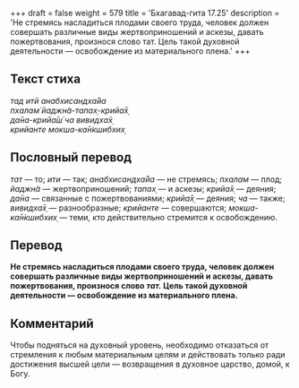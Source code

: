 +++
draft = false
weight = 579
title = 'Бхагавад-гита 17.25'
description = 'Не стремясь насладиться плодами своего труда, человек должен совершать различные виды жертвоприношений и аскезы, давать пожертвования, произнося слово тат. Цель такой духовной деятельности — освобождение из материального плена.'
+++

## Текст стиха

_тад итй анабхисандха̄йа  
пхалам̇ йаджн̃а-тапах̣-крийа̄х̣  
да̄на-крийа̄ш́ ча вивидха̄х̣  
крийанте мокша-ка̄н̇кшибхих̣_

## Пословный перевод

_тат_ — то; _ити_ — так; _анабхисандха̄йа_ — не стремясь; _пхалам_ — плод; _йаджн̃а_ — жертвоприношений; _тапах̣_ — и аскезы; _крийа̄х̣_ — деяния; _да̄на_ — связанные с пожертвованиями; _крийа̄х̣_ — деяния; _ча_ — также; _вивидха̄х̣_ — разнообразные; _крийанте_ — совершаются; _мокша_\-_ка̄н̇кшибхих̣_ — теми, кто действительно стремится к освобождению.

## Перевод

**Не стремясь насладиться плодами своего труда, человек должен совершать различные виды жертвоприношений и аскезы, давать пожертвования, произнося слово _тат._ Цель такой духовной деятельности — освобождение из материального плена.**

## Комментарий

Чтобы подняться на духовный уровень, необходимо отказаться от стремления к любым материальным целям и действовать только ради достижения высшей цели — возвращения в духовное царство, домой, к Богу.
